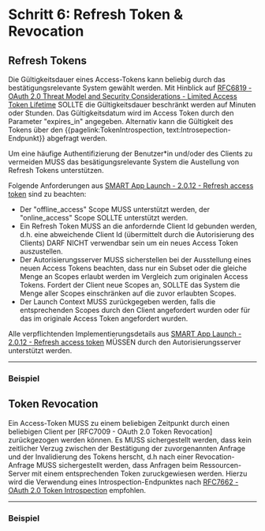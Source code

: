 # Schritt 6: Refresh Token & Revocation

## Refresh Tokens

Die Gültigkeitsdauer eines Access-Tokens kann beliebig durch das bestätigungsrelevante System gewählt werden. Mit Hinblick auf [RFC6819 -  OAuth 2.0 Threat Model and Security Considerations - Limited Access Token Lifetime](https://datatracker.ietf.org/doc/html/rfc6819#section-3.1.2) SOLLTE die Gültigkeitsdauer beschränkt werden auf Minuten oder Stunden. Das Gültigkeitsdatum wird im Access Token durch den Parameter "expires_in" angegeben. Alternativ kann die Gültigkeit des Tokens über den {{pagelink:TokenIntrospection, text:Introsepection-Endpunkt}} abgefragt werden.

Um eine häufige Authentifizierung der Benutzer*in und/oder des Clients zu vermeiden MUSS das besätigungsrelevante System die Austellung von Refresh Tokens unterstützen.

Folgende Anforderungen aus [SMART App Launch - 2.0.12 - Refresh access token](https://hl7.org/fhir/smart-app-launch/STU2/app-launch.html#refresh-access-token) sind zu beachten:

- Der "offline_access" Scope MUSS unterstützt werden, der "online_access" Scope SOLLTE unterstützt werden.
- Ein Refresh Token MUSS an die anfordernde Client Id gebunden werden, d.h. eine abweichende Client Id (übermittelt durch die Autorisierung des Clients) DARF NICHT verwendbar sein um ein neues Access Token auszustellen.
- Der Autorisierungsserver MUSS sicherstellen bei der Ausstellung eines neuen Access Tokens beachten, dass nur ein Subset oder die gleiche Menge an Scopes erlaubt werden im Vergleich zum originalen Access Tokens. Fordert der Client neue Scopes an, SOLLTE das System die Menge aller Scopes einschränken auf die zuvor erlaubten Scopes.
- Der Launch Context MUSS zurückgegeben werden, falls die entsprechenden Scopes durch den Client angefordert wurden oder für das im originale Access Token angefordert wurden.

Alle verpflichtenden Implementierungsdetails aus [SMART App Launch - 2.0.12 - Refresh access token](https://hl7.org/fhir/smart-app-launch/STU2/app-launch.html#refresh-access-token) MÜSSEN durch den Autorisierungsserver unterstützt werden.

----

### Beispiel

## Token Revocation

Ein Access-Token MUSS zu einem beliebigen Zeitpunkt durch einen beliebigen Client per [RFC7009 - OAuth 2.0 Token Revocation] zurückgezogen werden können.
Es MUSS sichergestellt werden, dass kein zeitlicher Verzug zwischen der Bestätigung der zuvorgenannten Anfrage und der Invalidierung des Tokens herscht, d.h nach einer Revocation-Anfrage MUSS sichergestellt werden, dass Anfragen beim Ressourcen-Server mit einem entsprechenden Token zuruckgewiesen werden. Hierzu wird die Verwendung eines Introspection-Endpunktes nach [RFC7662 - OAuth 2.0 Token Introspection](https://datatracker.ietf.org/doc/html/rfc7662) empfohlen.

----

### Beispiel
